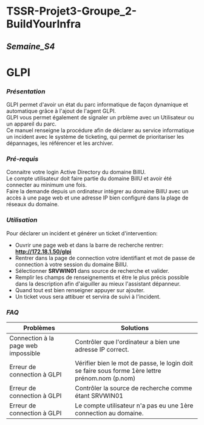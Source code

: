 # TSSR-Projet3-Groupe_2-BuildYourInfra
## _Semaine_S4_

# **GLPI**

### **_Présentation_**
GLPI permet d'avoir un état du parc informatique de façon dynamique et automatique grâce à l'ajout de l'agent GLPI.  
GLPI vous permet également de signaler un prblème avec un Utilisateur ou un appareil du parc.  
Ce manuel renseigne la procédure afin de déclarer au service informatique un incident avec le système de ticketing, qui permet de prioritariser les dépannages, les référencer et les archiver.

### **_Pré-requis_**

Connaitre votre login Active Directory du domaine BillU.  
Le compte utilisateur doit faire partie du domaine BillU et avoir été connecter au minimum une fois.  
Faire la demande depuis un ordinateur intégrer au domaine BillU avec un accès à une page web et une adresse IP bien configuré dans la plage de réseaux du domaine.  

### **_Utilisation_**

Pour déclarer un incident et générer un ticket d'intervention:
- Ouvrir une page web et dans la barre de recherche rentrer: **http://172.18.1.50/glpi**  
- Rentrer dans la page de connection votre identifiant et mot de passe de connection à votre session du domaine BillU.  
- Sélectionner **SRVWIN01** dans source de recherche et valider.  
- Remplir les champs de renseignements et être le plus précis possible dans la description afin d'aiguiller au mieux l'assistant dépanneur.  
- Quand tout est bien renseigner appuyer sur ajouter.  
- Un ticket vous sera attibuer et servira de suivi à l'incident.  



### _**FAQ**_

| **Problèmes** | **Solutions** |
|-----|--------|
| Connection à la page web impossible | Contrôler que l'ordinateur a bien une adresse IP correct. |
| Erreur de connection à GLPI | Vérifier bien le mot de passe, le login doit se faire sous forme 1ère lettre prénom.nom (p.nom) |
| Erreur de connection à GLPI | Contrôler la source de recherche comme étant SRVWIN01|
| Erreur de connection à GLPI | Le compte utilisateur n'a pas eu une 1ère connection au domaine.|

